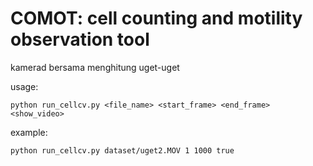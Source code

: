 # COMOT: cell counting and motility observation tool

kamerad bersama menghitung  uget-uget


usage: 
```
python run_cellcv.py <file_name> <start_frame> <end_frame> <show_video>
```

example:
```
python run_cellcv.py dataset/uget2.MOV 1 1000 true
```
